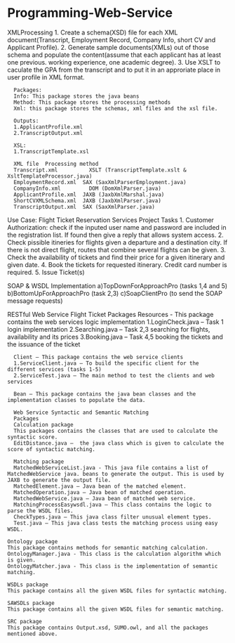 # Programming-Web-Service
XMLProcessing
      1. Create a schema(XSD) file for each XML document(Transcript, Employment Record, Company Info, short CV and Applicant Profile).
      2. Generate sample documents(XMLs) out of those schema and populate the content(assume that each applicant has at least one         previous. working experience, one academic degree).
      3. Use XSLT to caculate the GPA from the transcript and to put it in an approriate place in user profile in XML format.

      Packages:
      Info: This package stores the java beans
      Method: This package stores the processing methods
      Xml: this package stores the schemas, xml files and the xsl file.

      Outputs:
      1.ApplicantProfile.xml 
      2.TranscriptOutput.xml

      XSL:
      1.TranscriptTemplate.xsl  

      XML file	Processing method
      Transcript.xml	      XSLT (TranscriptTemplate.xslt & XsltTemplateProcessor.java)
      EmploymentRecord.xml	SAX (SaxXmlParserEmployment.java)
      CompanyInfo.xml	      DOM (DomXmlParser.java)
      ApplicantProfile.xml	JAXB (JaxbXmlMarshal.java)
      ShortCVXMLSchema.xml	JAXB (JaxbXmlParser.java)
      TranscriptOutput.xml	SAX (SaxXmlParser.java)


Use Case:
    Flight Ticket Reservation Services Project Tasks
    1. Customer Authorization: check if the inputed user name and password are included in the registration list. If found then give a reply that allows system access.
    2. Check pissible itineries for flights given a departure and a destination city. If there is not direct flight, routes that combine several flights can be given.
    3. Check the availability of tickets and find their price for a given itinerary and given date.
    4. Book the tickets for requested itinerary. Credit card number is required.
    5. Issue Ticket(s)

SOAP & WSDL Implementation
    a)TopDownForApproachPro (tasks 1,4 and 5)
    b)BottomUpForApproachPro (task 2,3)
    c)SoapClientPro (to send the SOAP message requests)


RESTful Web Service
      Flight Ticket
      Packages
      Resources - This package contains the web services logic implementation
      1.LoginCheck.java – Task 1 login implementation 
      2.Searching.java – Task 2,3 searching for flights, availability and its prices
      3.Booking.java – Task 4,5 booking the tickets and the issuance of the ticket

      Client – This package contains the web service clients
      1.ServiceClient.java – To build the specific client for the different services (tasks 1-5)
      2.ServiceTest.java – The main method to test the clients and web services

      Bean – This package contains the java bean classes and the implementation classes to populate the data.

      Web Service Syntactic and Semantic Matching
      Packages
      Calculation package
      This packages contains the classes that are used to calculate the syntactic score.
      EditDistance.java –  the java class which is given to calculate the score of syntactic matching.

      Matching package
      MatchedWebServiceList.java - This java file contains a list of MatchedWebService java. beans to generate the output. This is used by JAXB to generate the output file.
      MatchedElement.java – Java bean of the matched element.
      MatchedOperation.java – Java bean of matched operation.
      MatchedWebService.java – Java bean of matched web service.
      MatchingProcessEasywsdl.java – This class contains the logic to parse the WSDL files.
      CheckTypes.java – This java class filter unusual element types.  
      Test.java – This java class tests the matching process using easy WSDL. 

    Ontology package
    This package contains methods for semantic matching calculation.
    OntologyManager.java - This class is the calculation algorithm which is given. 
    OntologyMatcher.java - This class is the implementation of semantic matching.

    WSDLs package
    This package contains all the given WSDL files for syntactic matching.

    SAWSDLs package
    This package contains all the given WSDL files for semantic matching.

    SRC package
    This package contains Output.xsd, SUMO.owl, and all the packages mentioned above.
